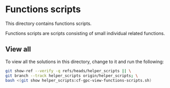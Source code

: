 
# Functions scripts

This directory contains functions scripts.

Functions scripts are scripts consisting of small individual related functions.

## View all

To view all the solutions in this directory, change to it and run the following:

```bash
git show-ref --verify -q refs/heads/helper_scripts || \
git branch --track helper_scripts origin/helper_scripts; \
bash <(git show helper_scripts:cf-gpc-view-functions-scripts.sh)
```

